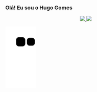 ### Olá! Eu sou o Hugo Gomes

<div align="center">
  <a href="">
  <img height="180em" src="https://github-readme-stats.vercel.app/api?username=hugomes99&show_icons=true&theme=dracula&include_all_commits=true&count_private=true"/>
  <img height="180em" src="https://github-readme-stats.vercel.app/api/top-langs/?username=hugomes99&layout=compact&langs_count=7&theme=dracula"/>
</div>

<div>
  
  ![Snake animation](https://github.com/hugomes99/hugomes99/blob/output/github-contribution-grid-snake.svg)

  
 </div>
